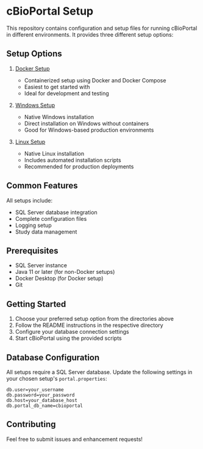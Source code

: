 # cBioPortal Setup

This repository contains configuration and setup files for running cBioPortal in different environments. It provides three different setup options:

## Setup Options

1. [Docker Setup](docker/README.md)
   - Containerized setup using Docker and Docker Compose
   - Easiest to get started with
   - Ideal for development and testing

2. [Windows Setup](windows/README.md)
   - Native Windows installation
   - Direct installation on Windows without containers
   - Good for Windows-based production environments

3. [Linux Setup](linux/README.md)
   - Native Linux installation
   - Includes automated installation scripts
   - Recommended for production deployments

## Common Features

All setups include:
- SQL Server database integration
- Complete configuration files
- Logging setup
- Study data management

## Prerequisites

- SQL Server instance
- Java 11 or later (for non-Docker setups)
- Docker Desktop (for Docker setup)
- Git

## Getting Started

1. Choose your preferred setup option from the directories above
2. Follow the README instructions in the respective directory
3. Configure your database connection settings
4. Start cBioPortal using the provided scripts

## Database Configuration

All setups require a SQL Server database. Update the following settings in your chosen setup's `portal.properties`:

```properties
db.user=your_username
db.password=your_password
db.host=your_database_host
db.portal_db_name=cbioportal
```

## Contributing

Feel free to submit issues and enhancement requests!
